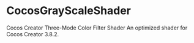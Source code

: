 # CocosGrayScaleShader
Cocos Creator Three-Mode Color Filter Shader An optimized shader for Cocos Creator 3.8.2.
